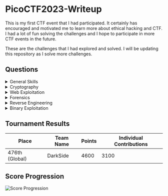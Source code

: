 # PicoCTF2023-Writeup

This is my first CTF event that I had participated. It certainly has encouraged and motivated me to learn more about ethical hacking and CTF. I had a lot of fun solving the challenges and I hope to participate in more CTF events in the future.

These are the challenges that I had explored and solved. I will be updating this repository as I solve more challenges.

## Questions

<details>

<summary>General Skills</summary>

| Question                                       | Points |
| ---------------------------------------------- | ------ |
| [chrono](./General%20Skills/chrono/)           | 100    |
| [money-ware](./General%20Skills/money-ware/)   | 100    |
| [Permissions](./General%20Skills/Permissions/) | 100    |
| [repetitions](./General%20Skills/repetitions/) | 100    |
| [Rules 2023](./General%20Skills/Rules%2023/)   | 100    |
| [useless](./General%20Skills/useless/)         | 100    |
| [Special](./General%20Skills/Special/)         | 300    |
| [Specialer](./General%20Skills/Specialer/)     | 400    |

</details>

<details>

<summary>Cryptography</summary>

| Question                  | Points |
| ------------------------- | ------ |
| [HideToSee]()             | 100    |
| [ReadMyCert]()            | 100    |
| [rotation]()              | 100    |
| [PowerAnalysis: Warmup]() | 200    |
| [PowerAnalysis: Part 1]() | 400    |
| [SRA]()                   | 400    |
| [PowerAnalysis: Part 2]() | 500    |

</details>

<details>

<summary>Web Exploitation</summary>

| Question                  | Points |
| ------------------------- | ------ |
| [findme]()                | 100    |
| [MathTheRegex]()          | 100    |
| [SOAP]()                  | 100    |
| [More SQLi]()             | 200    |
| [Java Code Analysis!?!]() | 300    |
| [cancri-sp]()             | 500    |
| [msfroggenerator2]()      | 500    |

</details>

<details>

<summary>Forensics</summary>

| Question            | Points |
| ------------------- | ------ |
| [hideme]()          | 100    |
| [PcapPoisoning]()   | 100    |
| [who is it]()       | 100    |
| [FindAndOpen]()     | 200    |
| [MSB]()             | 200    |
| [Invisible WORDs]() | 300    |
| [UnforgottenBits]() | 500    |

</details>

<details>

<summary>Reverse Engineering</summary>

| Question              | Points |
| --------------------- | ------ |
| [Ready Gladiator 0]() | 100    |
| [Reverse]()           | 100    |
| [Safe Opener 2]()     | 100    |
| [timer]()             | 100    |
| [Virtual Machine 0]() | 100    |
| [No way out]()        | 200    |
| [Ready Gladiator 1]() | 200    |
| [Virtual Machine 1]() | 300    |
| [Ready Gladiator 2]() | 400    |

</details>

<details>

<summary>Binary Exploitation</summary>

| Question        | Points |
| --------------- | ------ |
| [babygame01]()  | 100    |
| [two-sum]()     | 100    |
| [baby-game02]() | 200    |
| [hijacking]()   | 200    |
| [tic-tac]()     | 200    |
| [Horsetrack]()  | 300    |

</details>

## Tournament Results

| Place          | Team Name | Points | Individual Contributions |
| -------------- | --------- | ------ | ------------------------ |
| 476th (Global) | DarkSide  | 4600   | 3100                     |

## Score Progression

![Score Progression](https://cdn.discordapp.com/attachments/1026046358043512864/1091456644585623632/image.png)
